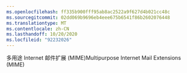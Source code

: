 ```yaml
---
ms.openlocfilehash: ff335b900fff95ab8ac2522a9f627d4b021cc48c
ms.sourcegitcommit: 02dd069b9696eb4eee675b6541f86b2602076448
ms.translationtype: MT
ms.contentlocale: zh-CN
ms.lasthandoff: 10/20/2020
ms.locfileid: "92232026"
---
```

<span data-ttu-id="8b49c-101">多用途 Internet 邮件扩展 (MIME)</span><span class="sxs-lookup"><span data-stu-id="8b49c-101">Multipurpose Internet Mail Extensions (MIME)</span></span>